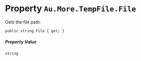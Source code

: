 # Property `Au.More.TempFile.File`

Gets the file path.

```
public string File { get; }
```

##### Property Value

`string`